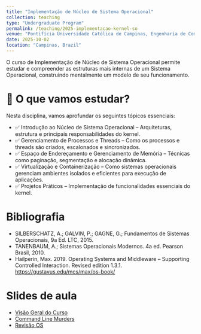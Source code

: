 ```yaml
---
title: "Implementação de Núcleo de Sistema Operacional"
collection: teaching
type: "Undergraduate Program"
permalink: /teaching/2025-implementacao-kernel-so
venue: "Pontifícia Universidade Católica de Campinas, Engenharia de Computação"
date: 2025-10-02
location: "Campinas, Brazil"
---
```


O curso de Implementação de Núcleo de Sistema Operacional permite estudar e compreender as estruturas mais internas de um Sistema Operacional, construindo mentalmente um modelo de seu funcionamento.


# 📌 O que vamos estudar?

Nesta disciplina, vamos aprofundar os seguintes tópicos essenciais:
- ✅ Introdução ao Núcleo de Sistema Operacional – Arquiteturas, estrutura e principais responsabilidades do kernel.
- ✅ Gerenciamento de Processos e Threads – Como os processos e threads são criados, escalonados e sincronizados.
- ✅ Espaço de Endereçamento e Gerenciamento de Memória – Técnicas como paginação, segmentação e alocação dinâmica.
- ✅ Virtualização e Containerização – Como sistemas operacionais gerenciam ambientes isolados e eficientes para execução de aplicações.
- ✅ Projetos Práticos – Implementação de funcionalidades essenciais do kernel.


# Bibliografia
 
 - SILBERSCHATZ, A.; GALVIN, P.; GAGNE, G.; Fundamentos de Sistemas Operacionais, 9a Ed. LTC, 2015.
 - TANENBAUM, A.; Sistemas Operacionais Modernos. 4a ed. Pearson Brasil, 2010.  
 - Hailperin, Max. 2019. Operating Systems and Middleware – Supporting Controlled Interaction. Revised edition 1.3.1. https://gustavus.edu/mcs/max/os-book/

# Slides de aula

- [Visão Geral do Curso](https://denmartins.github.io/files/lectures/01-NSO-VisaoGeral.pdf)
- [Command Line Murders](https://denmartins.github.io/files/lectures/Pratica-CommandLineMurders.pdf)
- [Revisão OS](https://denmartins.github.io/files/lectures/02-NSO-Revisao-Parte1.pdf)